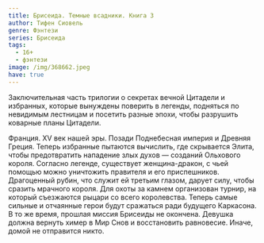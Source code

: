 ```yaml
---
title: Брисеида. Темные всадники. Книга 3
author: Тифен Сиовель
genre: Фэнтези
series: Брисеида
tags:
  - 16+
  - фэнтези
image: /img/368662.jpeg
have: true
---
```

Заключительная часть трилогии о секретах вечной Цитадели и избранных, которые вынуждены поверить в легенды, подняться по невидимым лестницам и посетить разные эпохи, чтобы разрушить коварные планы Цитадели.



Франция. XV век нашей эры. Позади Поднебесная империя и Древняя Греция. Теперь избранные пытаются вычислить, где скрывается Элита, чтобы предотвратить нападение злых духов — созданий Ольхового короля. Согласно легенде, существует женщина-дракон, с чьей помощью можно уничтожить правителя и его приспешников. Драгоценный рубин, что служит ей третьим глазом, дарует силу, чтобы сразить мрачного короля. Для охоты за камнем организован турнир, на который съезжаются рыцари со всего королевства. Теперь самые сильные и отчаянные герои будут сражаться ради будущего Каркасона. В то же время, прошлая миссия Брисеиды не окончена. Девушка должна вернуть химер в Мир Снов и восстановить равновесие. Иначе, домой не отправится никто.